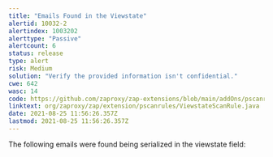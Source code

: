 ```yaml
---
title: "Emails Found in the Viewstate"
alertid: 10032-2
alertindex: 1003202
alerttype: "Passive"
alertcount: 6
status: release
type: alert
risk: Medium
solution: "Verify the provided information isn't confidential."
cwe: 642
wasc: 14
code: https://github.com/zaproxy/zap-extensions/blob/main/addOns/pscanrules/src/main/java/org/zaproxy/zap/extension/pscanrules/ViewstateScanRule.java
linktext: org/zaproxy/zap/extension/pscanrules/ViewstateScanRule.java
date: 2021-08-25 11:56:26.357Z
lastmod: 2021-08-25 11:56:26.357Z
---
```

The following emails were found being serialized in the viewstate field:
